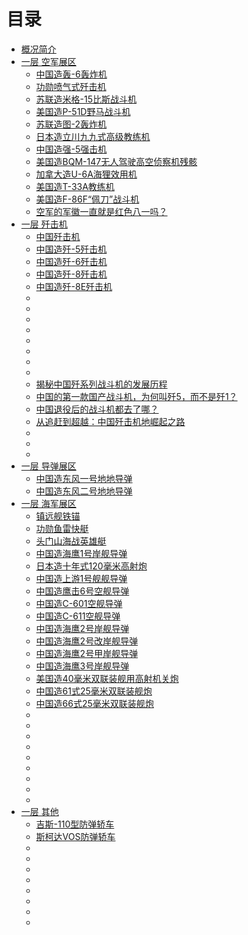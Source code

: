 # 目录

- [概况简介](./README.md)
- [一层 空军展区]()
    - [中国造轰-6轰炸机](./f1-air-force/h6.md)
    - [功勋喷气式歼击机](./f1-air-force/wang-hai-079.md)
    - [苏联造米格-15比斯战斗机]()
    - [美国造P-51D野马战斗机](./f1-air-force/P-51D.md)
    - [苏联造图-2轰炸机]()
    - [日本造立川九九式高级教练机](./f1-air-force/99.md)
    - [中国造强-5强击机](./f1-air-force/Q5.md)
    - [美国造BQM-147无人驾驶高空侦察机残骸](./f1-air-force/BQM-147.md)
    - [加拿大造U-6A海狸效用机]()
    - [美国造T-33A教练机]()
    - [美国造F-86F“佩刀”战斗机]()
    - [空军的军徽一直就是红色八一吗？](./f1-air-force/f1-air-force-1.md)
- [一层 歼击机](./f1-fighter/README.md)
    - [中国歼击机](./f1-fighter/ChineseFighter.md)
    - [中国造歼-5歼击机](./f1-fighter/J5.md)
    - [中国造歼-6歼击机](./f1-fighter/J6.md)
    - [中国造歼-8歼击机](./f1-fighter/J8.md)
    - [中国造歼-8E歼击机]()
    - []()
    - []()
    - []()
    - []()
    - []()
    - []()
    - []()
    - []()
    - [揭秘中国歼系列战斗机的发展历程](./f1-fighter/f1-fighter-1.md)
    - [中国的第一款国产战斗机，为何叫歼5，而不是歼1？](./f1-fighter/f1-fighter-2.md)
    - [中国退役后的战斗机都去了哪？](./f1-fighter/f1-fighter-3.md)
    - [从追赶到超越：中国歼击机地崛起之路](./f1-fighter/f1-fighter-4.md)
    - []()
    - []()
    - []()
- [一层 导弹展区]()
    - [中国造东风一号地地导弹](./f1-rocket-force/df-1.md)
    - [中国造东风二号地地导弹](./f1-rocket-force/df-2.md)
- [一层 海军展区]()
    - [镇远舰铁锚](./f1-navy/zhen-yuan-anchor.md)
    - [功勋鱼雷快艇](./f1-navy/torpedo-boat.md)
    - [头门山海战英雄艇](./f1-navy/414.md)
    - [中国造海鹰1号岸舰导弹]()
    - [日本造十年式120毫米高射炮]()
    - [中国造上游1号舰舰导弹]()
    - [中国造鹰击6号空舰导弹]()
    - [中国造C-601空舰导弹]()
    - [中国造C-611空舰导弹]()
    - [中国造海鹰2号岸舰导弹]()
    - [中国造海鹰2号改岸舰导弹]()
    - [中国造海鹰2号甲岸舰导弹]()
    - [中国造海鹰3号岸舰导弹]()
    - [美国造40毫米双联装舰用高射机关炮]()
    - [中国造61式25毫米双联装舰炮]()
    - [中国造66式25毫米双联装舰炮]()
    - []()
    - []()
    - []()
    - []()
    - []()
    - []()
    - []()
    - []()
    - []()
- [一层 其他]()
    - [吉斯-110型防弹轿车]()
    - [斯柯达VOS防弹轿车]()
    - []()
    - []()
    - []()
    - []()
    - []()
    - []()
    - []()
    - []()
